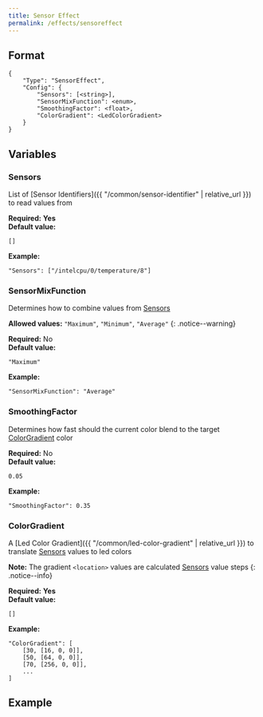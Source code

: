 ```yaml
---
title: Sensor Effect
permalink: /effects/sensoreffect
---
```


## Format

~~~
{
    "Type": "SensorEffect",
    "Config": {
        "Sensors": [<string>],
        "SensorMixFunction": <enum>,
        "SmoothingFactor": <float>,
        "ColorGradient": <LedColorGradient>
    }
}
~~~

## Variables

### Sensors
<div class="variable-block" markdown="block">

List of [Sensor Identifiers]({{ "/common/sensor-identifier" | relative_url }}) to read values from

**Required:** **Yes**<br>
**Default value:**
~~~
[]
~~~
**Example:**
~~~
"Sensors": ["/intelcpu/0/temperature/8"]
~~~

</div>

### SensorMixFunction
<div class="variable-block" markdown="block">

Determines how to combine values from [Sensors](#sensors)

**Allowed values:** `"Maximum"`, `"Minimum"`, `"Average"`
{: .notice--warning}

**Required:** No<br>
**Default value:**
~~~
"Maximum"
~~~
**Example:**
~~~
"SensorMixFunction": "Average"
~~~

</div>

### SmoothingFactor
<div class="variable-block" markdown="block">

Determines how fast should the current color blend to the target [ColorGradient](#colorgradient) color

**Required:** No<br>
**Default value:**
~~~
0.05
~~~
**Example:**
~~~
"SmoothingFactor": 0.35
~~~

</div>

### ColorGradient
<div class="variable-block" markdown="block">

A [Led Color Gradient]({{ "/common/led-color-gradient" | relative_url }}) to translate [Sensors](#sensors) values to led colors

**Note:** The gradient `<location>` values are calculated [Sensors](#sensors) value steps
{: .notice--info}

**Required:** **Yes**<br>
**Default value:**
~~~
[]
~~~
**Example:**
~~~
"ColorGradient": [
    [30, [16, 0, 0]],
    [50, [64, 0, 0]],
    [70, [256, 0, 0]],
    ...
]
~~~

</div>


## Example

~~~
~~~